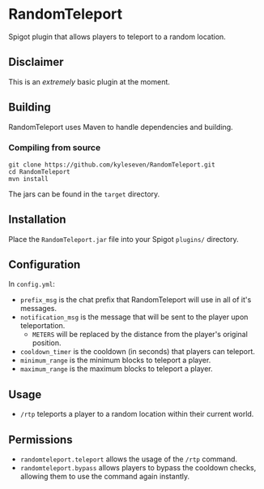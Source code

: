 # RandomTeleport
Spigot plugin that allows players to teleport to a random location.

## Disclaimer
This is an *extremely* basic plugin at the moment.

## Building
RandomTeleport uses Maven to handle dependencies and building.

### Compiling from source
```
git clone https://github.com/kyleseven/RandomTeleport.git
cd RandomTeleport
mvn install
```
The jars can be found in the `target` directory.

## Installation
Place the `RandomTeleport.jar` file into your Spigot `plugins/` directory.

## Configuration
In `config.yml`:
  - `prefix_msg` is the chat prefix that RandomTeleport will use in all of it's messages.
  - `notification_msg` is the message that will be sent to the player upon teleportation.
    - `METERS` will be replaced by the distance from the player's original position.
  - `cooldown_timer` is the cooldown (in seconds) that players can teleport.
  - `minimum_range` is the minimum blocks to teleport a player.
  - `maximum_range` is the maximum blocks to teleport a player.
  
 ## Usage
 - `/rtp` teleports a player to a random location within their current world.
 
 ## Permissions
 - `randomteleport.teleport` allows the usage of the `/rtp` command.
 - `randomteleport.bypass` allows players to bypass the cooldown checks, allowing them to use the command again instantly.
